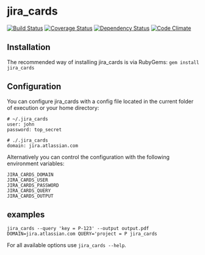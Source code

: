 jira_cards
=========
[![Build Status](https://travis-ci.org/schasse/jira_cards.svg?branch=master)](https://travis-ci.org/schasse/jira_cards)
[![Coverage Status](https://coveralls.io/repos/schasse/jira_cards/badge.png)](https://coveralls.io/r/schasse/jira_cards)
[![Dependency Status](https://gemnasium.com/schasse/jira_cards.svg)](https://gemnasium.com/schasse/jira_cards)
[![Code Climate](https://codeclimate.com/repos/5422d3166956803fb801aab7/badges/65b5d28c23f35ea81d75/gpa.svg)](https://codeclimate.com/repos/5422d3166956803fb801aab7/feed)

## Installation
The recommended way of installing jira_cards is via RubyGems:
`gem install jira_cards`

## Configuration
You can configure jira_cards with a config file located in the current folder of execution or your home directory:
```
# ~/.jira_cards
user: john
password: top_secret
```
```
# ./.jira_cards
domain: jira.atlassian.com
```

Alternatively you can control the configuration with the following environment variables:
```
JIRA_CARDS_DOMAIN
JIRA_CARDS_USER
JIRA_CARDS_PASSWORD
JIRA_CARDS_QUERY
JIRA_CARDS_OUTPUT
```

## examples
`jira_cards --query 'key = P-123' --output output.pdf`
`DOMAIN=jira.atlassian.com QUERY='project = P jira_cards`

For all available options use `jira_cards --help`.
